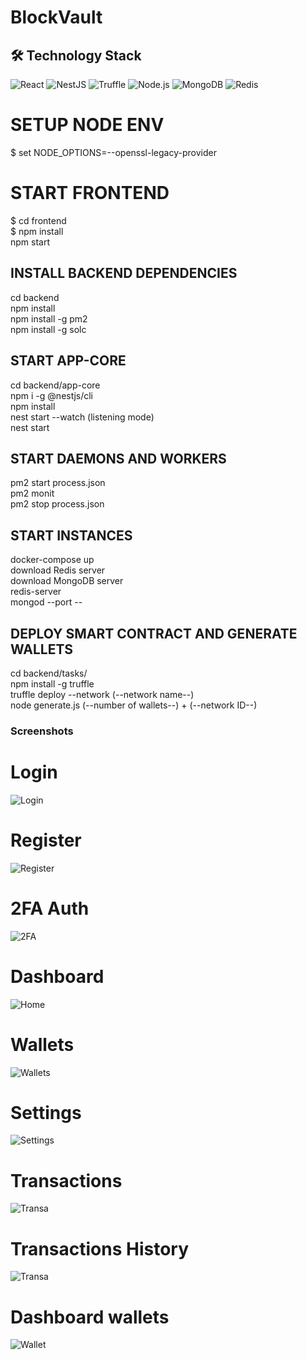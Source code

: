 # BlockVault

## 🛠️ Technology Stack

![React](https://img.shields.io/badge/React-20232A?style=for-the-badge&logo=react&logoColor=61DAFB)
![NestJS](https://img.shields.io/badge/NestJS-E0234E?style=for-the-badge&logo=nestjs&logoColor=white)
![Truffle](https://img.shields.io/badge/Truffle-5E464D?style=for-the-badge&logo=truffle&logoColor=white)
![Node.js](https://img.shields.io/badge/Node.js-43853D?style=for-the-badge&logo=node.js&logoColor=white)
![MongoDB](https://img.shields.io/badge/MongoDB-4EA94B?style=for-the-badge&logo=mongodb&logoColor=white)
![Redis](https://img.shields.io/badge/Redis-DC382D?style=for-the-badge&logo=redis&logoColor=white)

# SETUP NODE ENV  
$ set NODE_OPTIONS=--openssl-legacy-provider  

# START FRONTEND  
$ cd frontend  
$ npm install  
npm start  

## INSTALL BACKEND DEPENDENCIES  
cd backend  
npm install  
npm install -g pm2  
npm install -g solc  

## START APP-CORE  
cd backend/app-core  
npm i -g @nestjs/cli  
npm install  
nest start --watch (listening mode)  
nest start  

## START DAEMONS AND WORKERS  
pm2 start process.json  
pm2 monit  
pm2 stop process.json  

## START INSTANCES  
docker-compose up  
download Redis server  
download MongoDB server  
redis-server  
mongod --port --  

## DEPLOY SMART CONTRACT AND GENERATE WALLETS  
cd backend/tasks/  
npm install -g truffle  
truffle deploy --network (--network name--)  
node generate.js (--number of wallets--) + (--network ID--)  

### Screenshots  

# Login  
![Login](frontend/src/assets/screenshots/Login.png)  

# Register  
![Register](frontend/src/assets/screenshots/Register.png)  

# 2FA Auth  
![2FA](frontend/src/assets/screenshots/2FA.png)  

# Dashboard  
![Home](frontend/src/assets/screenshots/Home.png)  

# Wallets  
![Wallets](frontend/src/assets/screenshots/wallets.png)  

# Settings  
![Settings](frontend/src/assets/screenshots/Settings.png)  

# Transactions  
![Transa](frontend/src/assets/screenshots/trans.png)  

# Transactions History  
![Transa](frontend/src/assets/screenshots/history.png)  

# Dashboard wallets  
![Wallet](frontend/src/assets/screenshots/wallet.png)  
